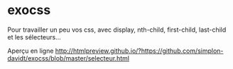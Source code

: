 # exocss
Pour travailler un peu vos css, avec display, nth-child, first-child, last-child et les sélecteurs...

Aperçu en ligne
http://htmlpreview.github.io/?https://github.com/simplon-davidt/exocss/blob/master/selecteur.html
